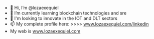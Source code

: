 - 👋 Hi, I’m @lozaexequiel
- 🌱 I’m currently learning blockchain technologies and sre
- 💞️ I'm looking to innovate in the IOT and DLT sectors
- 📫 My complete profile here: >>>> www.lozaexequiel.com/linkedin
- My web is www.lozaexequiel.com
